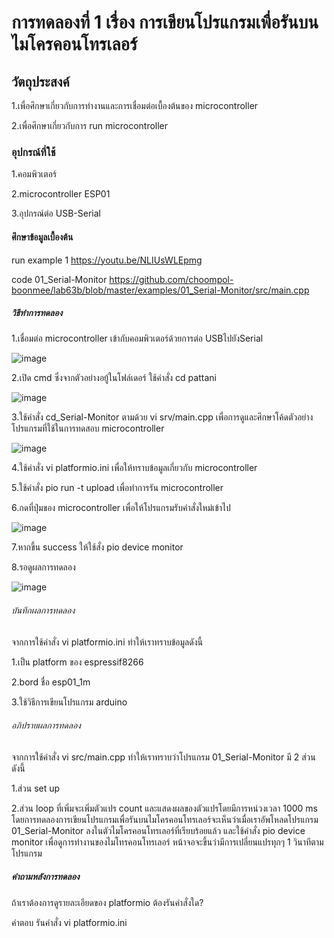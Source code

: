 # การทดลองที่ 1 เรื่อง การเขียนโปรแกรมเพื่อรันบนไมโครคอนโทรเลอร์

## วัตถุประสงค์  
1.เพื่อศึกษาเกี่ยวกับการทำงานและการเชื่อมต่อเบื้องต้นของ microcontroller 

2.เพื่อศึกษาเกี่ยวกับการ run microcontroller

### อุปกรณ์ที่ใช้
1.คอมพิวเตอร์

2.microcontroller ESP01

3.อุปกรณ์ต่อ USB-Serial

#### ศึกษาข้อมูลเบื้องต้น
run example 1 https://youtu.be/NLIUsWLEpmg

code 01_Serial-Monitor https://github.com/choompol-boonmee/lab63b/blob/master/examples/01_Serial-Monitor/src/main.cpp

##### วิธีทำการทดลอง
1.เชื่อมต่อ microcontroller เข้ากับคอมพิวเตอร์ด้วยการต่อ  USBไปยังSerial

![image](https://user-images.githubusercontent.com/80880126/112262904-f9e32100-8ca0-11eb-9f47-268601cf5927.png)

2.เปิด cmd ซึ่งจากตัวอย่างอยู้ในโฟล์เดอร์  ใช้คำสั่ง cd pattani

![image](https://user-images.githubusercontent.com/80880126/112263053-3b73cc00-8ca1-11eb-9208-d6c6f034ab40.png)

 
3.ใช้คำสั่ง cd_Serial-Monitor ตามด้วย vi srv/main.cpp  เพื่อการดูและศึกษาโค้ดตัวอย่างโปรแกรมที่ใช้ในการทดสอบ microcontroller
 
 ![image](https://user-images.githubusercontent.com/80880126/112196650-d0dd7480-8c3d-11eb-85c9-dffb31868fa9.png)

 
4.ใช้คำสั่ง vi platformio.ini เพื่อให้ทราบข้อมูลเกี่ยวกับ  microcontroller
 
5.ใช้คำสั่ง pio run -t upload เพื่อทำการรัน microcontroller

6.กดที่ปุ่มของ microcontroller เพื่อให้โปรแกรมรับคำสั่งใหม่เข้าไป
 
 ![image](https://user-images.githubusercontent.com/80880126/112263157-6a8a3d80-8ca1-11eb-95f8-a52ef839065b.png)

7.หากขึ้น success ให้ใช้สั่ง pio device monitor

8.รอดูผลการทดลอง

![image](https://user-images.githubusercontent.com/80880126/112263245-9279a100-8ca1-11eb-88c0-53347d55686d.png)


###### บันทึกผลการทดลอง
จากการใช้คำสั่ง vi platformio.ini ทำให้เราทราบข้อมูลดังนี้

1.เป็น platform ของ espressif8266

2.bord ชื่อ esp01_1m

3.ใช้วิธีการเขียนโปรแกรม arduino

###### อภิปรายผลการทดลอง
จากการใช้คำสั่ง vi src/main.cpp ทำให้เราทราบว่าโปรแกรม 01_Serial-Monitor มี 2 ส่วนดังนี้

1.ส่วน set up

2.ส่วน loop ที่เพิ่มจะเพิ่มตัวแปร count และแสดงผลของตัวแปรโดยมีการหน่วงเวลา 1000 ms โดยการทดลองการเขียนโปรแกรมเพื่อรันบนไมโครคอนโทรเลอร์จะเห็นว่าเมื่อเราอัพโหลดโปรแกรม 01_Serial-Monitor ลงในตัวไมโครคอนโทรเลอร์ที่เรียบร้อยแล้ว และใช้คำสั่ง pio device monitor เพื่อดูการทำงานของไมโทรคอนโทรเลอร์ หน้าจอจะขึ้นว่ามีการเปลี่ยนแปรทุกๆ 1 วินาทีตามโปรแกรม
##### คำถามหลังการทดลอง

ถ้าเราต้องการดูรายละเอียดของ platformio ต้องรันคำสั่งใด?

คำตอบ รันคำสั่ง vi platformio.ini
